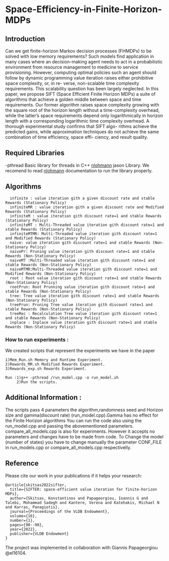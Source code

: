 # Space-Efficiency-in-Finite-Horizon-MDPs
## **Introduction**
Can we get finite-horizon Markov decision processes (FHMDPs)
to be solved with low memory requirements? Such models find
application in many cases where an decision-making agent needs
to act in a probabilistic environment from resource management
to medicine to service provisioning. However, computing optimal
policies such an agent should follow by dynamic programming
value iteration raises either prohibitive space complexity, or, in re-
verse, non-scalable time complexity requirements. This scalability
question has been largely neglected. In this paper, we propose SIFT
(Space Efficient Finite Horizon MDPs) a suite of algorithms that
achieve a golden middle between space and time requirements. Our
former algorithm raises space complexity growing with the square
root of the horizon length without a time-complexity overhead,
while the latter’s space requirements depend only logarithmically
in horizon length with a corresponding logarithmic time complexity
overhead. A thorough experimental study confirms that SIFT algo-
rithms achieve the predicted gains, while approximation techniques
do not achieve the same combination of time efficiency, space effi-
ciency, and result quality.
## Required Libraries
-pthread Basic library for threads in C++
[nlohmann](https://github.com/nlohmann/json) jason Library. We recomend to read [nlohmann](https://github.com/nlohmann/json) documentation to run the library properly.
## Algorithms 
      infinite : value iteration gith a given discount rate and stable Rewards (Stationary Policy)
      infiniteMR : value iteration gith a given discount rate and Modified Rewards (Stationary Policy)
      infiniteM : value iteration gith discount rate=1 and stable Rewards (Stationary Policy)
      infiniteMT : Multi-Threaded value iteration gith discount rate=1 and stable Rewards (Stationary Policy)
      infiniteMTMR: Multi-Threaded value iteration gith discount rate=1 and Modified Rewards (Stationary Policy)
      naive: value iteration gith discount rate=1 and stable Rewards (Non-Stationary Policy)
      naivePr: Pruning value iteration gith discount rate=1 and stable Rewards (Non-Stationary Policy)
      naiveMT :Multi-Threaded value iteration gith discount rate=1 and stable Rewards (Non-Stationary Policy)
      naiveMTMR:Multi-Threaded value iteration gith discount rate=1 and Modified Rewards (Non-Stationary Policy)
      root : Root value iteration gith discount rate=1 and stable Rewards (Non-Stationary Policy)
      rootPrun: Root Prunning value iteration gith discount rate=1 and stable Rewards (Non-Stationary Policy)
      tree: Tree value iteration gith discount rate=1 and stable Rewards (Non-Stationary Policy)
      treePrun: Pruning Tree value iteration gith discount rate=1 and stable Rewards (Non-Stationary Policy)
      treeRec : Recalculation Tree value iteration gith discount rate=1 and stable Rewards (Non-Stationary Policy)
      inplace : Inplace value iteration gith discount rate=1 and stable Rewards (Non-Stationary Policy)

### How to run experiments :
We created scripts that represent the experiments we have in the paper
```shell
1)Mem_Run.sh Memory and Runtime Experiment. 
2)Rewards_MR.sh Modified Rewards Experiment. 
3)Rewards_exp.sh Rewards Experiment. 

Run :1)g++ -pthread /run_model.cpp -o run_model.sh 
     2)Run the scripts.
```
## Additional Information : 

  The scripts pass 4 parameters the algorithm,randomness seed and Horizon size and gamma(discount rate) (run_model.cpp).Gamma has no effect for the Finite Horizon algorithms
  You can run the code also using the run_model.cpp and passing the abovementioned parameters.
  compare_all_models.cpp is also for experiments. However it accepts no parameters and changes have to be made from code.
  To Change the model (number of states) you have to change manually the parameter CONF_FILE in run_models.cpp or compare_all_models.cpp respectivelly.

## Reference

Please cite our work in your publications if it helps your research:
```
@article{skitsas2022sifter,
  title={SIFTER: space-efficient value iteration for finite-horizon MDPs},
  author={Skitsas, Konstantinos and Papageorgiou, Ioannis G and Talebi, Mohammad Sadegh and Kantere, Verena and Katehakis, Michael N and Karras, Panagiotis},
  journal={Proceedings of the VLDB Endowment},
  volume={16},
  number={1},
  pages={90--98},
  year={2022},
  publisher={VLDB Endowment}
}
```
The project was implemented in collaboration with Giannis Papageorgiou @el16104.

